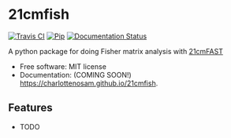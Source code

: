 21cmfish
========

[![Travis CI](https://img.shields.io/travis/charlottenosam/21cmfish.svg)](https://travis-ci.com/charlottenosam/21cmfish)
[![Pip](https://img.shields.io/pypi/v/21cmfish.svg)](https://pypi.python.org/pypi/21cmfish)
[![Documentation Status](https://readthedocs.org/projects/21cmfish/badge/?version=latest)](https://21cmfish.readthedocs.io/en/latest/?badge=latest)

A python package for doing Fisher matrix analysis with [21cmFAST](https://github.com/21cmfast/21cmFAST)

* Free software: MIT license
* Documentation: (COMING SOON!) https://charlottenosam.github.io/21cmfish.

Features
--------

* TODO
